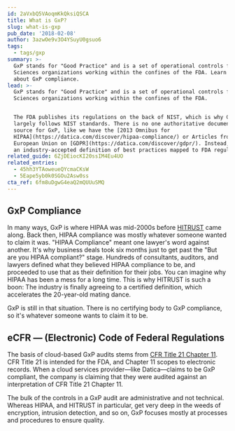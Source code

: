 ```yaml
---
id: 2aVxbQ5VAoqmKkQksiQSCA
title: What is GxP?
slug: what-is-gxp
pub_date: '2018-02-08'
author: 3azwOe9v3O4YSuyU0gsuo6
tags:
  - tags/gxp
summary: >-
  GxP stands for "Good Practice" and is a set of operational controls for Life
  Sciences organizations working within the confines of the FDA. Learn more
  about GxP compliance.
lead: >-
  GxP stands for "Good Practice" and is a set of operational controls for Life
  Sciences organizations working within the confines of the FDA.


  The FDA publishes its regulations on the back of NIST, which is why GxP
  largely follows NIST standards. There is no one authoritative documentation
  source for GxP, like we have the [2013 Omnibus for
  HIPAA](https://datica.com/discover/hipaa-compliance/) or Articles from the
  European Union on [GDPR](https://datica.com/discover/gdpr/). Instead, GxP is
  an industry-accepted definition of best practices mapped to FDA regulations.
related_guide: 6ZjDEiocKI20ssIM4Eu4UO
related_entries:
  - 45hh3YTAoweueQYcmaCKsW
  - 5Eape5yb0k0SGOu2Asw0ss
cta_ref: 6fm8uDgwG4eaQ2mQUUuSMQ
---
```

## GxP Compliance

In many ways, GxP is where HIPAA was mid-2000s before [HITRUST](https://datica.com/discover/hitrust/) came along. Back then, HIPAA compliance was mostly whatever someone wanted to claim it was. "HIPAA Compliance" meant one lawyer's word against another. It's why business deals took six months just to get past the "But are you HIPAA compliant?" stage. Hundreds of consultants, auditors, and lawyers defined what they believed HIPAA compliance to be, and proceeded to use that as their definition for their jobs. You can imagine why HIPAA has been a mess for a long time. This is why HITRUST is such a boon: The industry is finally agreeing to a certified definition, which accelerates the 20-year-old mating dance.

GxP is still in that situation. There is no certifying body to GxP compliance, so it's whatever someone wants to claim it to be.

## eCFR — (Electronic) Code of Federal Regulations

The basis of cloud-based GxP audits stems from [CFR Title 21 Chapter 11](https://www.ecfr.gov/cgi-bin/text-idx?SID=d4649e96a61f20151121c218b3fec507&mc=true&node=pt21.1.11&rgn=div5). CFR Title 21 is intended for the FDA, and Chapter 11 scopes to electronic records. When a cloud services provider—like Datica—claims to be GxP compliant, the company is claiming that they were audited against an interpretation of CFR Title 21 Chapter 11.

The bulk of the controls in a GxP audit are administrative and not technical. Whereas HIPAA, and HITRUST in particular, get very deep in the weeds of encryption, intrusion detection, and so on, GxP focuses mostly at processes and procedures to ensure quality.

  